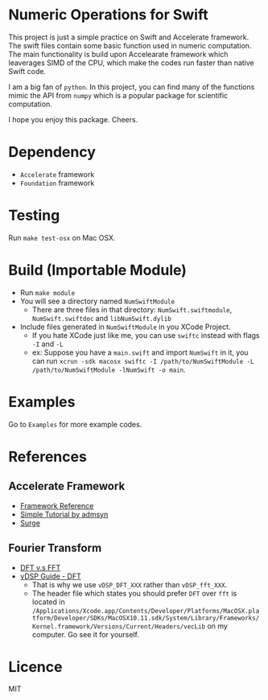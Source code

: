 # Numeric Operations for Swift

This project is just a simple practice on Swift and Accelerate framework.
The swift files contain some basic function used in numeric computation. The main functionality is build upon Accelearate framework which leaverages SIMD of the CPU, which make the codes run faster than native Swift code.

I am a big fan of `python`. In this project, you can find many of the functions mimic the API from `numpy` which is a popular package for scientific computation.

I hope you enjoy this package. Cheers.

# Dependency

- `Accelerate` framework
- `Foundation` framework

# Testing
Run `make test-osx` on Mac OSX.

# Build (Importable Module)
- Run `make module`
- You will see a directory named `NumSwiftModule`
    + There are three files in that directory: `NumSwift.swiftmodule`, `NumSwift.swiftdoc` and `libNumSwift.dylib`
- Include files generated in `NumSwiftModule` in you XCode Project.
    + If you hate XCode just like me, you can use `swiftc` instead with flags `-I` and `-L`
    + ex: Suppose you have a `main.swift` and import `NumSwift` in it, you can run `xcrun -sdk macosx swiftc -I /path/to/NumSwiftModule -L /path/to/NumSwiftModule -lNumSwift -o main`. 

# Examples

Go to `Examples` for more example codes.

# References

## Accelerate Framework
- [Framework Reference](https://developer.apple.com/library/mac/documentation/Accelerate/Reference/vDSPRef/)
- [Simple Tutorial by admsyn](https://forum.openframeworks.cc/t/a-guide-to-speeding-up-your-of-app-with-accelerate-osx-ios/10560)
- [Surge](https://github.com/mattt/Surge)

## Fourier Transform
- [DFT v.s FFT](https://forums.developer.apple.com/thread/23321)
- [vDSP Guide - DFT](https://developer.apple.com/library/ios/documentation/Performance/Conceptual/vDSP_Programming_Guide/USingDFTFunctions/USingDFTFunctions.html#//apple_ref/doc/uid/TP40005147-CH4-SW1)
    + That is why we use `vDSP_DFT_XXX` rather than `vDSP_fft_XXX`.
    + The header file which states you should prefer `DFT` over `fft` is located in `/Applications/Xcode.app/Contents/Developer/Platforms/MacOSX.platform/Developer/SDKs/MacOSX10.11.sdk/System/Library/Frameworks/Kernel.framework/Versions/Current/Headers/vecLib` on my computer. Go see it for yourself. 

# Licence

MIT
